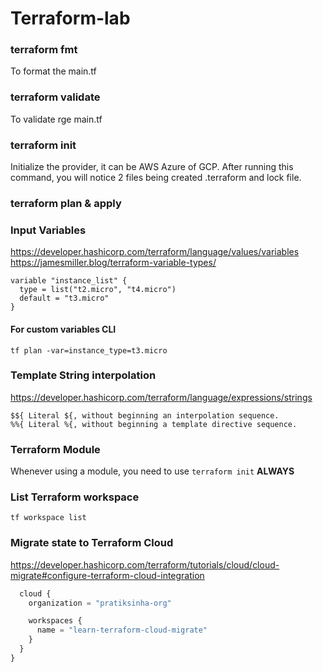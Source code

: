 # Terraform-lab



### terraform fmt
To format the main.tf


### terraform validate
To validate rge main.tf

### terraform init

Initialize the provider, it can be AWS Azure of GCP. After running this command, you will notice 2 files being created .terraform and lock file. 

### terraform plan & apply


### Input Variables
https://developer.hashicorp.com/terraform/language/values/variables 
https://jamesmiller.blog/terraform-variable-types/

```
variable "instance_list" {
  type = list("t2.micro", "t4.micro")
  default = "t3.micro"
}
```

#### For custom variables CLI

```
tf plan -var=instance_type=t3.micro
```


### Template String interpolation

https://developer.hashicorp.com/terraform/language/expressions/strings

```
$${	Literal ${, without beginning an interpolation sequence.
%%{	Literal %{, without beginning a template directive sequence.
```

### Terraform Module

Whenever using a module, you need to use `terraform init` **ALWAYS**

### List Terraform workspace

`tf workspace list`

### Migrate state to Terraform Cloud

https://developer.hashicorp.com/terraform/tutorials/cloud/cloud-migrate#configure-terraform-cloud-integration

```tf
  cloud {
    organization = "pratiksinha-org"

    workspaces {
      name = "learn-terraform-cloud-migrate"
    }
  }
}
```

### 

